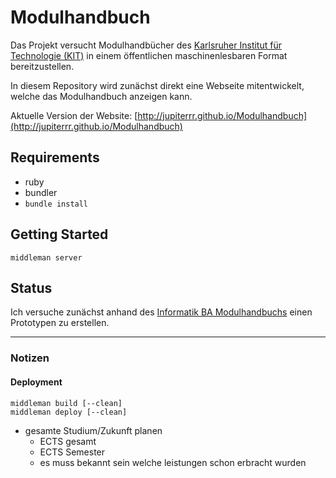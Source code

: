 # Modulhandbuch
Das Projekt versucht Modulhandbücher des [Karlsruher Institut für Technologie (KIT)](http://www.kit.edu/) in einem öffentlichen maschinenlesbaren Format bereitzustellen.

In diesem Repository wird zunächst direkt eine Webseite mitentwickelt, welche das Modulhandbuch anzeigen kann.

Aktuelle Version der Website:
[http://jupiterrr.github.io/Modulhandbuch](http://jupiterrr.github.io/Modulhandbuch)

## Requirements
* ruby
* bundler
* `bundle install`

## Getting Started
```
middleman server
```

## Status
Ich versuche zunächst anhand des [Informatik BA Modulhandbuchs](http://www.informatik.kit.edu/downloads/studium/mhb_info_ba_SS13.pdf) einen Prototypen zu erstellen.

---

### Notizen
#### Deployment
```
middleman build [--clean]
middleman deploy [--clean]
```

* gesamte Studium/Zukunft planen
	* ECTS gesamt
	* ECTS Semester
	* es muss bekannt sein welche leistungen schon erbracht wurden
	